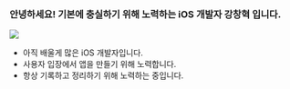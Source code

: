 ### 안녕하세요! 기본에 충실하기 위해 노력하는 iOS 개발자 강창혁 입니다.

  <a href="https://www.notion.so/Kang-Chang-Hyeok-96591ce4160447e69c48669b884a7e30"><img src="https://img.shields.io/badge/Portfolio-ffffff?style=flat-square&logo=Notion&logoColor=000000"/></a>
  
- 아직 배울게 많은 iOS 개발자입니다.
- 사용자 입장에서 앱을 만들기 위해 노력합니다.
- 항상 기록하고 정리하기 위해 노력하는 중입니다.

